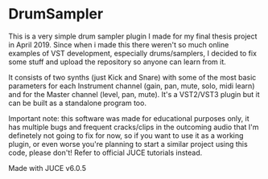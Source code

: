 # DrumSampler

This is a very simple drum sampler plugin I made for my final thesis project in April 2019. 
Since when i made this there weren't so much online examples of VST development, especially drums/samplers, I decided to fix some stuff and upload the repository so anyone can learn from it. 

It consists of two synths (just Kick and Snare) with some of the most basic parameters for each Instrument channel (gain, pan, mute, solo, midi learn) and for the Master channel (level, pan, mute).
It's a VST2/VST3 plugin but it can be built as a standalone program too.

Important note: this software was made for educational purposes only, it has multiple bugs and frequent cracks/clips in the outcoming audio that I'm definetely not going to fix for now,
so if you want to use it as a working plugin, or even worse you're planning to start a similar project using this code, please don't! Refer to official JUCE tutorials instead.

Made with JUCE v6.0.5
